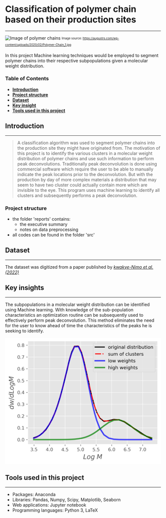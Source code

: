 # Classification of polymer chain based on their production sites
---
![Image of polymer chains](https://augustrs.com/wp-content/uploads/2020/02/Polymer-Chain_1.jpg)
<sub><sup>Image source: https://augustrs.com/wp-content/uploads/2020/02/Polymer-Chain_1.jpg</sup></sub>

In this project Machine learning techniques would be employed to segment polymer chains into their respective subpopulations given a molecular weight distribution.

### Table of Contents
- [**Introduction**](#introduction)
- [**Project structure**](#project-structure)
- [**Dataset**](#dataset)
- [**Key insight**](#key-insights)
- [**Tools used in this project**](#tools-used-in-this-project)

## Introduction
---
>A classification algorithm was used to segment polymer chains into the production site they might have originated from. The motivation of this project is to identify the various clusters in a molecular weight distribution of polymer chains and use such information to perform peak deconvolutions. Traditionally peak deconvolution is done using commercial software which require the user to be able to manually indicate the peak locations prior to the deconvolution. But with the production by day of more complex materials a distribution that may seem to have two cluster could actually contain more which are invisible to the eye. This program uses machine learning to identify all clusters and subsequently performs a peak deconvolution.

### Project structure

* the folder 'reports' contains:
    * the executive summary
    * notes on data preprocessing
* all codes can be found in the folder 'src'

## Dataset
---
The dataset was digitized from a paper published by [*kwakye-Nimo et al.(2022)*](https://link.springer.com/article/10.1007/s00397-022-01340-5)


## Key insights
---
The subpopulations in a molecular weight distribution can be identified using Machine learning. With knowledge of the sub-population characteristics an optimization routine can be subsequently used to effectively perform peak deconvolution. This method eliminates the need for the user to know ahead of time the characteristics of the peaks he is seeking to identify.


![Image result](reports/figures/deconvoluted.png)

## Tools used in this project
---
* Packages: Anaconda
* Libraries: Pandas, Numpy, Scipy, Matplotlib, Seaborn
* Web applications: Jupyter notebook
* Programming languages: Python 3, LaTeX

